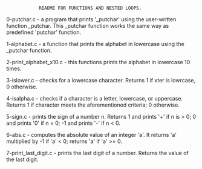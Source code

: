 				README FOR FUNCTIONS AND NESTED LOOPS.

0-putchar.c - a program that prints '\_putchar' using the user-written function \_putchar. This \_putchar function works the same way as predefined 'putchar' function.

1-alphabet.c - a function that prints the alphabet in lowercase using the \_putchar function.

2-print_alphabet_x10.c - this functions prints the alphabet in lowercase 10 times.

3-islower.c - checks for a lowercase character. Returns 1 if xter is lowrcase, 0 otherwise.

4-isalpha.c - checks if a character is a letter, lowercase, or uppercase. Returns 1 if character meets the aforementioned criteria; 0 otherwise.

5-sign.c - prints the sign of a number n. Returns 1 and prints '+' if n is > 0; 0 and prints '0' if n = 0; -1 and prints '-' if n < 0.

6-abs.c - computes the absolute value of an integer 'a'. It returns 'a'  multiplied by -1 if 'a' < 0; returns 'a' if 'a' >= 0.

7-print_last_digit.c - prints the last digit of a number. Returns the value of the last digit.


